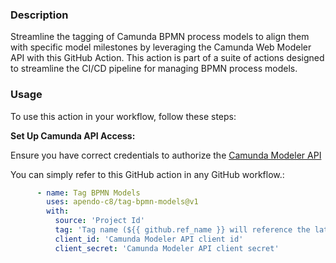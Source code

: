 ### Description

Streamline the tagging of Camunda BPMN process models to align them with specific model milestones by leveraging the Camunda Web Modeler API with this GitHub Action. 
This action is part of a suite of actions designed to streamline the CI/CD pipeline for managing BPMN process models.

### Usage

To use this action in your workflow, follow these steps:

**Set Up Camunda API Access:**

   Ensure you have correct credentials to authorize the [Camunda Modeler API](https://docs.camunda.io/docs/next/apis-tools/web-modeler-api/)

You can simply refer to this GitHub action in any GitHub workflow.:

   ```yaml
         - name: Tag BPMN Models
           uses: apendo-c8/tag-bpmn-models@v1
           with:
             source: 'Project Id'
             tag: 'Tag name (${{ github.ref_name }} will reference the latest pushed tag or branch)'
             client_id: 'Camunda Modeler API client id'   
             client_secret: 'Camunda Modeler API client secret'
